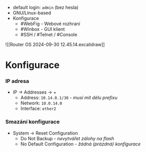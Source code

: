 - default login: `admin` (bez hesla)
- GNU/Linux-based
- Konfigurace 
	- #WebFig - Webové rozhraní
	- #Winbox - GUI klient
	- #SSH / #Telnet / #Console

![[Router OS 2024-09-30 12.45.14.excalidraw]]
# Konfigurace
### IP adresa
- IP -> Addresses -> +
	- Address: `10.14.0.1/30` - *musí mít délu prefixu*
	- Network: `10.0.14.0`
	- Interface: `ether2`
### Smazání konfigurace
- System -> Reset Configuration
	- Do Not Backup - *nevytvářet zálohy na flash*
	- No Default Configuration - *žádná (prázdná) konfigurace*